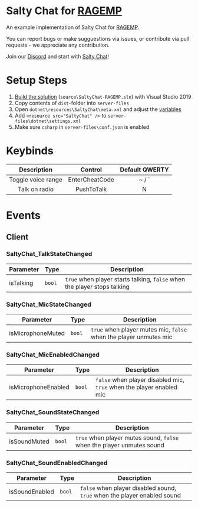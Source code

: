 # Salty Chat for [RAGEMP](https://rage.mp/)
An example implementation of Salty Chat for [RAGEMP](https://rage.mp/).

You can report bugs or make sugguestions via issues, or contribute via pull requests - we appreciate any contribution.

Join our [Discord](https://discord.gg/MBCnqSf) and start with [Salty Chat](https://www.saltmine.de/)!

# Setup Steps
1. [Build the solution](https://github.com/saltminede/saltychat-docs/blob/master/installing-vs.md#installing-visual-studio) (`source\SaltyChat-RAGEMP.sln`) with Visual Studio 2019
2. Copy contents of `dist`-folder into `server-files`
3. Open `dotnet\resources\SaltyChat\meta.xml` and adjust the [variables](https://github.com/saltminede/saltychat-docs/blob/master/setup.md#config-variables)
4. Add `<resource src="SaltyChat" />` to `server-files\dotnet\settings.xml`
5. Make sure `csharp` in `server-files\conf.json` is enabled

# Keybinds
Description | Control | Default QWERTY
:---: | :---: | :---:
Toggle voice range | EnterCheatCode | ~ / `
Talk on radio | PushToTalk | N

# Events
## Client
### SaltyChat_TalkStateChanged
Parameter | Type | Description
------------ | ------------- | -------------
isTalking | `bool` | `true` when player starts talking, `false` when the player stops talking

### SaltyChat_MicStateChanged
Parameter | Type | Description
------------ | ------------- | -------------
isMicrophoneMuted | `bool` | `true` when player mutes mic, `false` when the player unmutes mic

### SaltyChat_MicEnabledChanged
Parameter | Type | Description
------------ | ------------- | -------------
isMicrophoneEnabled | `bool` | `false` when player disabled mic, `true` when the player enabled mic

### SaltyChat_SoundStateChanged
Parameter | Type | Description
------------ | ------------- | -------------
isSoundMuted | `bool` | `true` when player mutes sound, `false` when the player unmutes sound

### SaltyChat_SoundEnabledChanged
Parameter | Type | Description
------------ | ------------- | -------------
isSoundEnabled | `bool` | `false` when player disabled sound, `true` when the player enabled sound
